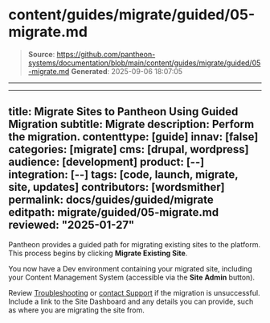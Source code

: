 # content/guides/migrate/guided/05-migrate.md

> **Source**: https://github.com/pantheon-systems/documentation/blob/main/content/guides/migrate/guided/05-migrate.md
> **Generated**: 2025-09-06 18:07:05

---

---
title: Migrate Sites to Pantheon Using Guided Migration
subtitle: Migrate
description: Perform the migration.
contenttype: [guide]
innav: [false]
categories: [migrate]
cms: [drupal, wordpress]
audience: [development]
product: [--]
integration: [--]
tags: [code, launch, migrate, site, updates]
contributors: [wordsmither]
permalink: docs/guides/guided/migrate
editpath: migrate/guided/05-migrate.md
reviewed: "2025-01-27"
---

Pantheon provides a guided path for migrating existing sites to the platform. This process begins by clicking **Migrate Existing Site**.

<Partial file="migrate/migrate-all.md" />

You now have a Dev environment containing your migrated site, including your Content Management System (accessible via the **Site Admin** button).

<Partial file="test-initialize.md" />

<Partial file="live-initialize.md" />


Review [Troubleshooting](/guides/guided/troubleshooting) or [contact Support](/guides/support/contact-support/) if the migration is unsuccessful. Include a link to the Site Dashboard and any details you can provide, such as where you are migrating the site from.

